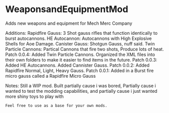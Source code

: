 # WeaponsandEquipmentMod
 Adds new weapons and equipment for Mech Merc Company

Additions:
  Rapidfire Gauss: 3 Shot gauss rifles that function identically to burst autocannons.
  HE Autocannon: Autocannons with High Explosive Shells for Aoe Damage.
  Canister Gauss: Shotgun Gauss, nuff said.
  Twin Particle Cannons: Partical Cannons that fire two shots, Produce lots of heat.
Patch 0.0.4:
  Added Twin Particle Cannons.
  Organized the XML files into their own folders to make it easier to find items in the future.
Patch 0.0.3:
  Added HE Autocannons.
  Added Cannister Gauss.
Patch 0.0.2:
  Added Rapidfire Normal, Light, Heavy Gauss.
Patch 0.0.1:
  Added in a Burst fire micro gauss called a Rapidfire Micro Gauss

  Notes:
    Still a WIP mod. Built partially cause i was bored, Partially cause i wanted to test the modding capabilities, and partially cause i just wanted more shiny toys to play with

    Feel free to use as a base for your own mods.